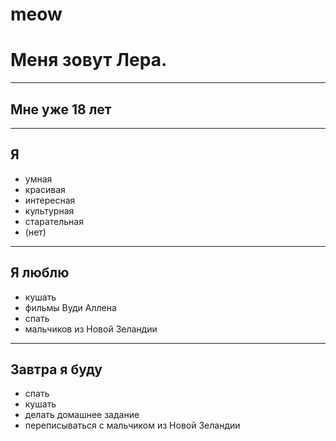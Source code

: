 # meow
# Меня зовут Лера.

***

## Мне уже 18 лет

***

## Я

* умная
* красивая
* интересная
* культурная
* старательная
* (нет)

***

## Я люблю 

* кушать
* фильмы Вуди Аллена
* спать
* мальчиков из Новой Зеландии

***

## Завтра я буду

* спать
* кушать
* делать домашнее задание
* переписываться с мальчиком из Новой Зеландии
